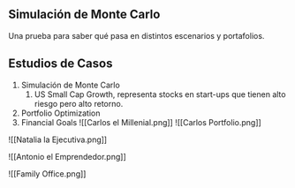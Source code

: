 ## Simulación de Monte Carlo
Una prueba para saber qué pasa en distintos escenarios y portafolios.

## Estudios de Casos
1. Simulación de Monte Carlo
	1. US Small Cap Growth, representa stocks en start-ups que tienen alto riesgo pero alto retorno.
2. Portfolio Optimization
3. Financial Goals
![[Carlos el Millenial.png]]
![[Carlos Portfolio.png]]

![[Natalia la Ejecutiva.png]]

![[Antonio el Emprendedor.png]]

![[Family Office.png]]